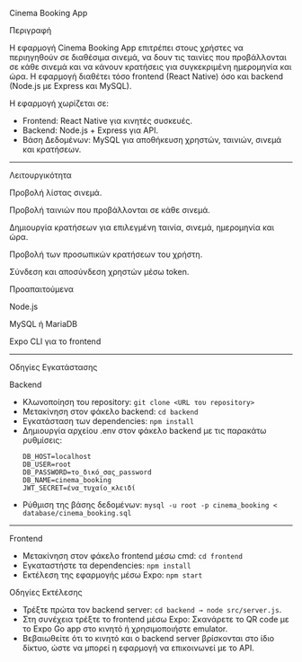 Cinema Booking App

Περιγραφή

Η εφαρμογή Cinema Booking App επιτρέπει στους χρήστες να περιηγηθούν σε διαθέσιμα σινεμά, να δουν τις ταινίες που προβάλλονται σε κάθε σινεμά και να κάνουν κρατήσεις για συγκεκριμένη ημερομηνία και ώρα. Η εφαρμογή διαθέτει τόσο frontend (React Native) όσο και backend (Node.js με Express και MySQL).

Η εφαρμογή χωρίζεται σε:
- Frontend: React Native για κινητές συσκευές.
- Backend: Node.js + Express για API.
- Βάση Δεδομένων: MySQL για αποθήκευση χρηστών, ταινιών, σινεμά και κρατήσεων.

---

Λειτουργικότητα

Προβολή λίστας σινεμά.

Προβολή ταινιών που προβάλλονται σε κάθε σινεμά.

Δημιουργία κρατήσεων για επιλεγμένη ταινία, σινεμά, ημερομηνία και ώρα.

Προβολή των προσωπικών κρατήσεων του χρήστη.

Σύνδεση και αποσύνδεση χρηστών μέσω token.

Προαπαιτούμενα

Node.js

MySQL ή MariaDB

Expo CLI για το frontend

---

Οδηγίες Εγκατάστασης


Backend

- Κλωνοποίηση του repository: `git clone <URL του repository>`
- Μετακίνηση στον φάκελο backend: `cd backend`
- Εγκατάσταση των dependencies: `npm install`
- Δημιουργία αρχείου .env στον φάκελο backend με τις παρακάτω ρυθμίσεις:
  ```env
  DB_HOST=localhost
  DB_USER=root
  DB_PASSWORD=το_δικό_σας_password
  DB_NAME=cinema_booking
  JWT_SECRET=ένα_τυχαίο_κλειδί
  ```
- Ρύθμιση της βάσης δεδομένων: `mysql -u root -p cinema_booking < database/cinema_booking.sql`

---

Frontend

- Μετακίνηση στον φάκελο frontend μέσω cmd: `cd frontend`
- Εγκαταστήστε τα dependencies: `npm install`
- Εκτέλεση της εφαρμογής μέσω Expo: `npm start`

Οδηγίες Εκτέλεσης

- Τρέξτε πρώτα τον backend server: `cd backend → node src/server.js`.
- Στη συνέχεια τρέξτε το frontend μέσω Expo: Σκανάρετε το QR code με το Expo Go app στο κινητό ή χρησιμοποιήστε emulator.
- Βεβαιωθείτε ότι το κινητό και ο backend server βρίσκονται στο ίδιο δίκτυο, ώστε να μπορεί η εφαρμογή να επικοινωνεί με το API.

